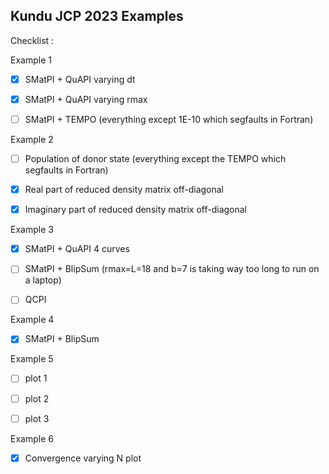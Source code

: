 ## Kundu JCP 2023 Examples


Checklist :

Example 1 

- [x] SMatPI + QuAPI varying dt

- [x] SMatPI + QuAPI varying rmax

- [ ] SMatPI + TEMPO (everything except 1E-10 which segfaults in Fortran)

Example 2

- [ ] Population of donor state (everything except the TEMPO which segfaults in Fortran)

- [x] Real part of reduced density matrix off-diagonal

- [x] Imaginary part of reduced density matrix off-diagonal

Example 3

- [x] SMatPI + QuAPI 4 curves

- [ ] SMatPI + BlipSum (rmax=L=18 and b=7 is taking way too long to run on a laptop)

- [ ] QCPI

Example 4

- [x] SMatPI + BlipSum

Example 5

- [ ] plot 1

- [ ] plot 2

- [ ] plot 3

Example 6

- [x] Convergence varying N plot

